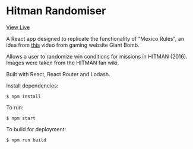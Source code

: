 # Hitman Randomiser

[View Live](https://nseyf.github.io/hitman-randomizer)

A React app designed to replicate the functionality of "Mexico Rules", an idea from [this](https://www.youtube.com/watch?v=ZUkOPrbj0yA) video from gaming website Giant Bomb.

Allows a user to randomize win conditions for missions in HITMAN (2016). Images were taken from the HITMAN fan wiki.

Built with React, React Router and Lodash.

Install dependencies:

`$ npm install`

To run:

`$ npm start`

To build for deployment:

`$ npm run build`
